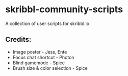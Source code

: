 # skribbl-community-scripts
A collection of user scripts for skribbl.io

## Credits:
- Image poster - Jess, Ente
- Focus chat shortcut - Photon
- Blind gamemode - Spice
- Brush size & color selection - Spice
